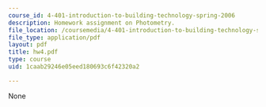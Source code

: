 ```yaml
---
course_id: 4-401-introduction-to-building-technology-spring-2006
description: Homework assignment on Photometry.
file_location: /coursemedia/4-401-introduction-to-building-technology-spring-2006/1caab29246e05eed180693c6f42320a2_hw4.pdf
file_type: application/pdf
layout: pdf
title: hw4.pdf
type: course
uid: 1caab29246e05eed180693c6f42320a2

---
```

None